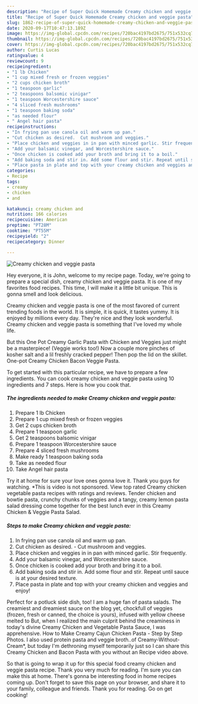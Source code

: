 ```yaml
---
description: "Recipe of Super Quick Homemade Creamy chicken and veggie pasta"
title: "Recipe of Super Quick Homemade Creamy chicken and veggie pasta"
slug: 1862-recipe-of-super-quick-homemade-creamy-chicken-and-veggie-pasta
date: 2020-09-17T10:47:13.189Z
image: https://img-global.cpcdn.com/recipes/720bac4197bd2675/751x532cq70/creamy-chicken-and-veggie-pasta-recipe-main-photo.jpg
thumbnail: https://img-global.cpcdn.com/recipes/720bac4197bd2675/751x532cq70/creamy-chicken-and-veggie-pasta-recipe-main-photo.jpg
cover: https://img-global.cpcdn.com/recipes/720bac4197bd2675/751x532cq70/creamy-chicken-and-veggie-pasta-recipe-main-photo.jpg
author: Curtis Lucas
ratingvalue: 4
reviewcount: 9
recipeingredient:
- "1 lb Chicken"
- "1 cup mixed fresh or frozen veggies"
- "2 cups chicken broth"
- "1 teaspoon garlic"
- "2 teaspoons balsomic vinigar"
- "1 teaspoon Worcestershire sauce"
- "4 sliced fresh mushrooms"
- "1 teaspoon baking soda"
- "as needed flour"
- " Angel hair pasta"
recipeinstructions:
- "In frying pan use canola oil and warm up pan."
- "Cut chicken as desired.  Cut mushroom and veggies."
- "Place chicken and veggies in in pan with minced garlic. Stir frequently."
- "Add your balsamic vinegar, and Worcestershire sauce."
- "Once chicken is cooked add your broth and bring it to a boil."
- "Add baking soda and stir in. Add some flour and stir. Repeat until sauce is at your desired texture."
- "Place pasta in plate and top with your creamy chicken and veggies and enjoy!"
categories:
- Recipe
tags:
- creamy
- chicken
- and

katakunci: creamy chicken and 
nutrition: 166 calories
recipecuisine: American
preptime: "PT28M"
cooktime: "PT55M"
recipeyield: "2"
recipecategory: Dinner

---
```



![Creamy chicken and veggie pasta](https://img-global.cpcdn.com/recipes/720bac4197bd2675/751x532cq70/creamy-chicken-and-veggie-pasta-recipe-main-photo.jpg)

Hey everyone, it is John, welcome to my recipe page. Today, we're going to prepare a special dish, creamy chicken and veggie pasta. It is one of my favorites food recipes. This time, I will make it a little bit unique. This is gonna smell and look delicious.

Creamy chicken and veggie pasta is one of the most favored of current trending foods in the world. It is simple, it is quick, it tastes yummy. It is enjoyed by millions every day. They're nice and they look wonderful. Creamy chicken and veggie pasta is something that I've loved my whole life.

But this One Pot Creamy Garlic Pasta with Chicken and Veggies just might be a masterpiece! (Veggie works too!) Now a couple more pinches of kosher salt and a lil freshly cracked pepper! Then pop the lid on the skillet. One-pot Creamy Chicken Bacon Veggie Pasta.


To get started with this particular recipe, we have to prepare a few ingredients. You can cook creamy chicken and veggie pasta using 10 ingredients and 7 steps. Here is how you cook that.

<!--inarticleads1-->

##### The ingredients needed to make Creamy chicken and veggie pasta:

1. Prepare 1 lb Chicken
1. Prepare 1 cup mixed fresh or frozen veggies
1. Get 2 cups chicken broth
1. Prepare 1 teaspoon garlic
1. Get 2 teaspoons balsomic vinigar
1. Prepare 1 teaspoon Worcestershire sauce
1. Prepare 4 sliced fresh mushrooms
1. Make ready 1 teaspoon baking soda
1. Take as needed flour
1. Take  Angel hair pasta


Try it at home for sure your love ones gonna love it. Thank you guys for watching. *This is video is not sponsored. View top rated Creamy chicken vegetable pasta recipes with ratings and reviews. Tender chicken and bowtie pasta, crunchy chunks of veggies and a tangy, creamy lemon pasta salad dressing come together for the best lunch ever in this Creamy Chicken &amp; Veggie Pasta Salad. 

<!--inarticleads2-->

##### Steps to make Creamy chicken and veggie pasta:

1. In frying pan use canola oil and warm up pan.
1. Cut chicken as desired.  - Cut mushroom and veggies.
1. Place chicken and veggies in in pan with minced garlic. Stir frequently.
1. Add your balsamic vinegar, and Worcestershire sauce.
1. Once chicken is cooked add your broth and bring it to a boil.
1. Add baking soda and stir in. Add some flour and stir. Repeat until sauce is at your desired texture.
1. Place pasta in plate and top with your creamy chicken and veggies and enjoy!


Perfect for a potluck side dish, too! I am a huge fan of pasta salads. The creamiest and dreamiest sauce on the blog yet, chockfull of veggies (frozen, fresh or canned, the choice is yours), infused with yellow cheese melted to But, when I realized the main culprit behind the creaminess in today&#39;s divine Creamy Chicken and Vegetable Pasta Sauce, I was apprehensive. How to Make Creamy Cajun Chicken Pasta - Step by Step Photos. I also used protein pasta and veggie broth..of Creamy-Without-Cream*, but today I&#39;m dethroning myself temporarily just so I can share this Creamy Chicken and Bacon Pasta with you without an Recipe video above. 

So that is going to wrap it up for this special food creamy chicken and veggie pasta recipe. Thank you very much for reading. I'm sure you can make this at home. There's gonna be interesting food in home recipes coming up. Don't forget to save this page on your browser, and share it to your family, colleague and friends. Thank you for reading. Go on get cooking!
